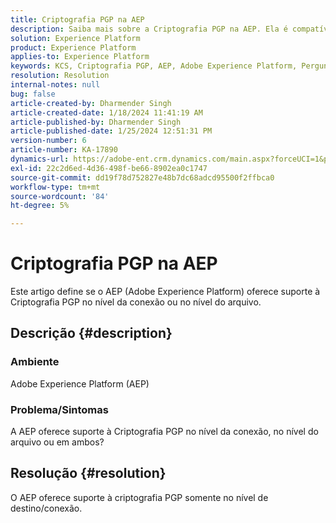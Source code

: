 ```yaml
---
title: Criptografia PGP na AEP
description: Saiba mais sobre a Criptografia PGP na AEP. Ela é compatível somente no nível da conexão.
solution: Experience Platform
product: Experience Platform
applies-to: Experience Platform
keywords: KCS, Criptografia PGP, AEP, Adobe Experience Platform, Perguntas frequentes
resolution: Resolution
internal-notes: null
bug: false
article-created-by: Dharmender Singh
article-created-date: 1/18/2024 11:41:19 AM
article-published-by: Dharmender Singh
article-published-date: 1/25/2024 12:51:31 PM
version-number: 6
article-number: KA-17890
dynamics-url: https://adobe-ent.crm.dynamics.com/main.aspx?forceUCI=1&pagetype=entityrecord&etn=knowledgearticle&id=6e4a767d-f6b5-ee11-a569-6045bd0065b6
exl-id: 22c2d6ed-4d36-498f-be66-8902ea0c1747
source-git-commit: dd19f78d752827e48b7dc68adcd95500f2ffbca0
workflow-type: tm+mt
source-wordcount: '84'
ht-degree: 5%

---
```


# Criptografia PGP na AEP


Este artigo define se o AEP (Adobe Experience Platform) oferece suporte à Criptografia PGP no nível da conexão ou no nível do arquivo.

## Descrição {#description}


### <b>Ambiente</b>

Adobe Experience Platform (AEP)

### <b>Problema/Sintomas</b>

A AEP oferece suporte à Criptografia PGP no nível da conexão, no nível do arquivo ou em ambos?


## Resolução {#resolution}


O AEP oferece suporte à criptografia PGP somente no nível de destino/conexão.
